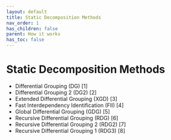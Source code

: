 ```yaml
---
layout: default
title: Static Decomposition Methods
nav_order: 1
has_children: false
parent: How it works
has_toc: false
---
```

# Static Decomposition Methods
- Differential Grouping (DG) [1]
- Differential Grouping 2 (DG2) [2]
- Extended Differential Grouping (XGD) [3]
- Fast Interdependency Identification (FII) [4]
- Global Differential Grouping (GDG) [5]
- Recursive Differential Grouping (RDG) [6]
- Recursive Differential Grouping 2 (RDG2) [7]
- Recursive Differential Grouping 1 (RDG3) [8]




<!-- Generated with mdsplit: https://github.com/alandefreitas/mdsplit -->
